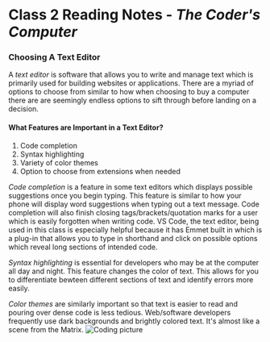 # Class 2 Reading Notes - *The Coder's Computer*

### Choosing A Text Editor

A *text editor* is software that allows you to write and manage text which is primarily used for building websites or applications. There are a myriad of options to choose from similar to how when choosing to buy a computer there are are seemingly endless options to sift through before landing on a decision. 

#### **What Features are Important in a Text Editor?**

1. Code completion
2. Syntax highlighting
3. Variety of color themes
4. Option to choose from extensions when needed

*Code completion* is a feature in some text editors which displays possible suggestions once you begin typing. This feature is similar to how your phone will display word suggestions when typing out a text message. Code completion will also finish closing tags/brackets/quotation marks for a user which is easily forgotten when writing code. VS Code, the text editor, being used in this class is especially helpful because it has Emmet built in which is a plug-in that allows you to type in shorthand and click on possible options which reveal long sections of intended code. 

*Syntax highlighting* is essential for developers who may be at the computer all day and night. This feature changes the color of text. This allows for you to differentiate bewteen different sections of text and identify errors more easily. 

*Color themes* are similarly important so that text is easier to read and pouring over dense code is less tedious. Web/software developers frequently use dark backgrounds and brightly colored text. It's almost like a scene from the Matrix. ![Coding picture](https://www.indiewire.com/wp-content/uploads/2017/10/matrix-code.jpg)

